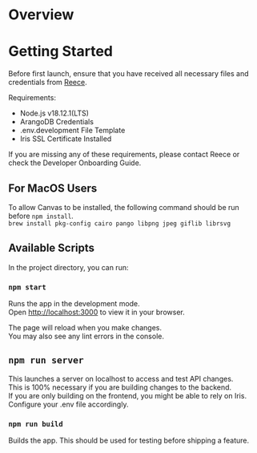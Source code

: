 # Overview

# Getting Started

Before first launch, ensure that you have received all necessary files and credentials from [Reece](mailto:reece@tunehatch.com).

Requirements:
* Node.js v18.12.1(LTS)
* ArangoDB Credentials
* .env.development File Template
* Iris SSL Certificate Installed

If you are missing any of these requirements, please contact Reece or check the Developer Onboarding Guide.

## For MacOS Users
To allow Canvas to be installed, the following command should be run before `npm install`.\
`brew install pkg-config cairo pango libpng jpeg giflib librsvg`

## Available Scripts

In the project directory, you can run:

### `npm start`

Runs the app in the development mode.\
Open [http://localhost:3000](http://localhost:3000) to view it in your browser.

The page will reload when you make changes.\
You may also see any lint errors in the console.

## `npm run server`
This launches a server on localhost to access and test API changes.\
This is 100% necessary if you are building changes to the backend.\
If you are only building on the frontend, you might be able to rely on Iris. Configure your .env file accordingly.

### `npm run build`

Builds the app. This should be used for testing before shipping a feature.
